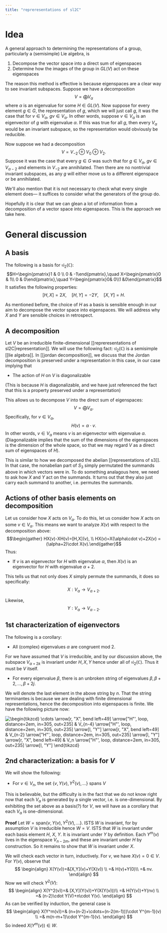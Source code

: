 ```yaml
---
title: "repreresentations of sl2C"
---
```


# Idea
A general approach to determining the representations of a group, particularly a (semisimple) Lie algebra, is
1. Decompose the vector space into a direct sum of eigenspaces
2. Determine how the images of the group in $GL(V)$ act on these eigenspaces

The reason this method is effective is because eigenspaces are a clear way to see invariant subspaces.  Suppose we have a decomposition $$V=\bigoplus V_\alpha$$ where $\alpha$ is an eigenvalue for some $H\in GL(V)$. Now suppose for every element $g\in G$, the representation of $g$, which we will just call $g$, it was the case that for $v\in V_\alpha$, $gv\in V_\alpha$. In other words, suppose $v\in V_\alpha$ is an eigenvector of $g$ with eigenvalue $\alpha$. If this was true for all $g$, then every $V_\alpha$ would be an invariant subspace, so the representation would obviously be reducible.

Now suppose we had a decomposition $$V=V_{-2}\oplus V_0\oplus V_2.$$ Suppose it was the case that every $g\in G$ was such that for $g\in V_\alpha$, $gv\in V_{\alpha-2}$ and elements in $V_{-2}$ are annihilated. Then there are no nontrivial invariant subspaces, as any $g$ will either move us to a different eigenspace or be annihilated.

We'll also mention that it is not necessary to check what every single element does— it suffices to consider what the generators of the group do.

Hopefully it is clear that we can glean a lot of information from a decomposition of a vector space into eigenspaces. This is the approach we take here.

# General discussion
## A basis
The following is a basis for $\mathfrak{sl}_2(\mathbb{C})$: $$H=\begin{pmatrix}1 & 0 \\ 0 & -1\end{pmatrix},\quad X=\begin{pmatrix}0 & 1\\ 0 & 0\end{pmatrix},\quad Y=\begin{pmatrix}0& 0\\1 &0\end{pmatrix}$$
It satisfies the following properties: $$[H,X]=2X,\quad [H,Y]=-2Y,\quad [X,Y]=H.$$

As mentioned before, the choice of $H$ as a basis is sensible enough in our aim to decompose the vector space into eigenspaces. We will address why $X$ and $Y$ are sensible choices in retrospect.

## A decomposition
Let $V$ be an irreducible finite-dimensional [[repreresentations of sl2C|representation]]. We will use the following fact: $\mathfrak{sl}_2(\mathbb{C})$ is a semisimple [[lie algebra]]. In [[jordan decomposition]], we discuss that the Jordan decomposition is preserved under a representation in this case, in our case implying that
- The action of $H$ on $V$ is diagonalizable

(This is because $H$ is diagonalizable, and we have just referenced the fact that this is a property preserved under a representation)

This allows us to decompose $V$ into the direct sum of eigenspaces: $$V=\bigoplus V_\alpha.$$ Specifically, for $v\in V_\alpha$, $$H(v)=\alpha\cdot v.$$ In other words, $v\in V_\alpha$ means $v$ is an eigenvector with eigenvalue $\alpha$. (Diagonalizable implies that the sum of the dimensions of the eigenspaces is the dimension of the whole space, so that we may regard $V$ as a direct sum of eigenspaces of $H$).

This is similar to how we decomposed the abelian [[representations of s3]]. In that case, the nonabelian part of $S_3$ simply permutated the summands above in which vectors were in. To do something analagous here, we need to ask how $X$ and $Y$ act on the summands. It turns out that they also just carry each summand to another, i.e. permutes the summands.

## Actions of other basis elements on decomposition
Let us consider how $X$ acts on $V_\alpha$. To do this, let us consider how $X$ acts on some $v\in V_\alpha$. This means we want to analyze $X(v)$ with respect to the decomposition above: $$\begin{gather} HX(v)-XH(v)=[H,X](v), \\ HX(v)=X(\alpha\cdot v)+2X(v) = (\alpha+2)\cdot X(v).\end{gather}$$
Thus:
- If $v$ is an eigenvector for $H$ with eigenvalue $\alpha$, then $X(v)$ is an eigenvector for $H$ with eigenvalue $\alpha+2$.

This tells us that not only does $X$ simply permute the summands, it does so specifically: $$X:V_\alpha\to V_{\alpha+2}.$$

Likewise, $$Y:V_\alpha\to V_{\alpha-2}.$$

## 1st characterization of eigenvectors
The following is a corollary:
- All (complex) eigenvalues $\alpha$ are congruent mod 2.

For we have assumed that $V$ is irreducible, and by our discussion above, the subspace $V_{\alpha+2k}$ is invariant under $H,X,Y$ hence under all of $\mathfrak{sl}_2(\mathbb{C})$. Thus it must be $V$ itself.
- For every eigenvalue $\beta$, there is an unbroken string of eigenvalues $\beta, \beta+2,\dots,\beta+2j$.

We will denote the last element in the above string by $n$. That the string terminantes is because we are dealing with finite dimensional representations, hence the decomposition into eigenspaces is finite. We have the following picture now:

<img align="center" src="https://i.upmath.me/svg/%5Cbegin%7Btikzcd%7D%0A%5Ccdots%20%5Carrow%5Br%2C%20%22X%22%2C%20bend%20left%3D49%5D%20%5Carrow%5B%22H%22'%2C%20loop%2C%20distance%3D2em%2C%20in%3D305%2C%20out%3D235%5D%20%26%20V_%7Bn-4%7D%20%5Carrow%5B%22H%22'%2C%20loop%2C%20distance%3D2em%2C%20in%3D305%2C%20out%3D235%5D%20%5Carrow%5Bl%2C%20%22Y%22%5D%20%5Carrow%5Br%2C%20%22X%22%2C%20bend%20left%3D49%5D%20%26%20V_%7Bn-2%7D%20%5Carrow%5B%22H%22'%2C%20loop%2C%20distance%3D2em%2C%20in%3D305%2C%20out%3D235%5D%20%5Carrow%5Bl%2C%20%22Y%22%5D%20%5Carrow%5Br%2C%20%22X%22%2C%20bend%20left%3D49%5D%20%26%20V_n%20%5Carrow%5B%22H%22'%2C%20loop%2C%20distance%3D2em%2C%20in%3D305%2C%20out%3D235%5D%20%5Carrow%5Bl%2C%20%22Y%22%5D%0A%5Cend%7Btikzcd%7D" alt="\begin{tikzcd}
\cdots \arrow[r, &quot;X&quot;, bend left=49] \arrow[&quot;H&quot;', loop, distance=2em, in=305, out=235] &amp; V_{n-4} \arrow[&quot;H&quot;', loop, distance=2em, in=305, out=235] \arrow[l, &quot;Y&quot;] \arrow[r, &quot;X&quot;, bend left=49] &amp; V_{n-2} \arrow[&quot;H&quot;', loop, distance=2em, in=305, out=235] \arrow[l, &quot;Y&quot;] \arrow[r, &quot;X&quot;, bend left=49] &amp; V_n \arrow[&quot;H&quot;', loop, distance=2em, in=305, out=235] \arrow[l, &quot;Y&quot;]
\end{tikzcd}" />
$$ $$ $$ $$ $$ $$
## 2nd characterization: a basis for $V$
We will show the following:
- For $v\in V_n$, the set $\{v, Y(v), Y^2(v),\dots\}$ spans $V$

This is believable, but the difficulty is in the fact that we do not know right now that each $V_\alpha$ is generated by a single vector, i.e. is one-dimensional. By exhibiting the set above as a basis(?) for $V$, we will have as a corollary that each $V_\alpha$ is one-dimensional.

**Proof**
Let $W=\text{span}\{v, Y(v), Y^2(V),\dots\}$. ISTS $W$ is invariant, for by assumption $V$ is irreducible hence $W=V$. ISTS that $W$ is invariant under each basis element $H$, $X$, $Y$. It is invariant under $Y$ by definition. Each $Y^m(v)$ lives in the eigenspace $V_{n-2m}$, and these are invariant under $H$ by construction. So it remains to show that $W$ is invariant under $X$.

We will check each vector in turn, inductively. For $v$, we have $X(v)=0\in V$. For $Y(v)$, observe that
$$
\begin{align}
X(Y(v))=&[X,Y](v)+Y(X(v)) \\
=& H(v)+Y(0)\\
=& nv.
\end{align}
$$
 Now we will check $Y^2(V)$:
 $$
 \begin{align}
X(Y^2(v))=& [X,Y](Y(v))+Y(X(Y(v)))\\
=& H(Y(v))+Y(nv) \\
=& (n-2)\cdot Y(V)+n\cdot Y(v).
 \end{align}
 $$
 As can be verified by induction, the general case is
 $$
\begin{align}
X(Y^m(v))=& (n+(n-2)+\cdots+(n-2(m-1)))\cdot Y^{m-1}(v) \\
=& m(n-m+1)\cdot Y^{m-1}(v).
\end{align}
$$
So indeed $X(Y^m(v))\in W$.

